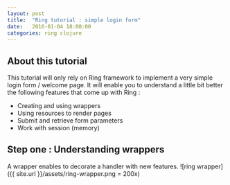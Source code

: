 ```yaml
---
layout: post
title:  "Ring tutorial : simple login form"
date:   2016-01-04 18:00:00
categories: ring clojure
---
```

## About this tutorial
This tutorial will only rely on Ring framework to implement a very simple login form / welcome page. It will enable you to understand a little bit better the following features that come up with Ring :

* Creating and using wrappers
* Using resources to render pages
* Submit and retrieve form parameters
* Work with session (memory)

## Step one : Understanding wrappers
A wrapper enables to decorate a handler with new features.
![ring wrapper]({{ site.url }}/assets/ring-wrapper.png = 200x)

